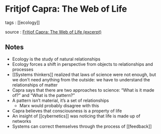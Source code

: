 # Fritjof Capra: The Web of Life

tags
: [[ecology]]

source
: [Fritjof Capra: The Web of Life (excerpt)](https://www.youtube.com/watch?v=TLiRXM2oZ_U)


<a id="org6091d9c"></a>

## Notes

-   Ecology is the study of natural relationships
-   Ecology forces a shift in perspective from objects to relationships and processes
-   [[Systems thinkers]] realized that laws of science were not enough, but we don&rsquo;t need anything from the outside: we have to understand the relationships of matter
-   Capra says that there are two approaches to science: &ldquo;What is it made of?&rdquo; and &ldquo;What is the pattern?&rdquo;
-   A pattern isn&rsquo;t material, it&rsquo;s a set of relationships
    -   Marx would probably disagree with this
-   Capra believes that consciousness is a property of life
-   An insight of [[cybernetics]] was noticing that life is made up of networks
-   Systems can correct themselves through the process of [[feedback]]
